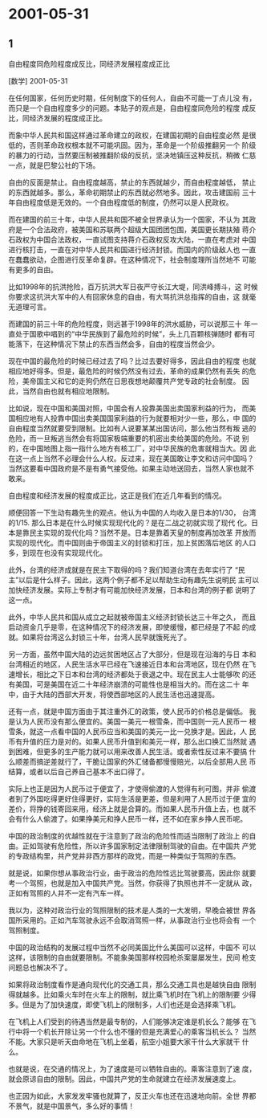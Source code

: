 # 2001-05-31

## 1

自由程度同危险程度成反比，同经济发展程度成正比

[数学] 2001-05-31

在任何国家，任何历史时期，任何制度下的任何人，自由不可能一丁点儿没 有，而只是一个自由程度多少的问题。本贴子的观点是，自由程度同危险的程度 成反比，同经济发展的程度成正比。

而象中华人民共和国这样通过革命建立的政权，在建国初期的自由程度必然 是很低的，否则革命政权根本就不可能巩固。因为，革命是一个阶级推翻另一个 阶级的暴力的行动，当然要压制被推翻阶级的反抗，坚决地镇压这种反抗，稍微 仁慈一点，就是巴黎公社的下场。

自由的反面是禁止。自由程度越高，禁止的东西就越少，而自由程度越低， 禁止的东西就越多。那么，革命初期禁止的东西就必然地多。因此，攻击建国前 三十年自由程度低是无效的。一个自由程度低的制度，仍然可以是人民政权。

而在建国的前三十年，中华人民共和国不被全世界承认为一个国家，不认为 其政府是一个合法政府，被美国和苏联两个超级大国团团包围，美国更长期扶殖 蒋介石政权为中国合法政权，一直试图支持蒋介石政权反攻大陆，一直在考虑对 中国进行核打击，一直在对中华人民共和国进行经济封锁。而国内的阶级敌人也 一直在蠢蠢欲动，企图进行反革命复辟。在这种情况下，社会制度理所当然地不 可能有更多的自由。

比如1998年的抗洪抢险，百万抗洪大军日夜严守长江大堤，同洪峰搏斗，这 时候你要求这抗洪大军中的人有回家休息的自由，有大骂抗洪总指挥的自由，这 就毫无道理可言。

而建国的前三十年的危险程度，则远甚于1998年的洪水威胁，可以说那三十 年一直处于国歌中唱到的“中华民族到了最危险的时候”，头上几百颗核弹随时 都有可能落下，在这种情况下禁止的东西当然会多，自由的程度当然会少。

现在中国的最危险的时候已经过去了吗？比过去要好得多，因此自由的程度 也就相应地好得多。但是，最危险的时候仍然没有过去，革命的成果仍然有丢失 的危险，美帝国主义和它的走狗仍然在日思夜想地颠覆共产党专政的社会制度。 因此，当然自由也就有相应地限制。

比如说，现在中国和美国对照，中国会有人投靠美国出卖国家利益的行为， 而美国相应地有人投靠中国出卖美国国家利益的行为就要相对少一些，那么，中 国的自由程度当然就要受到限制。比如有人说要某某出国访问，那么他当然有叛 逃的危险，而一旦叛逃当然会有将国家极端重要的机密出卖给美国的危险。不说 别的，在中国地图上指一指什么地方有核工厂，对中华民族的危害就相当大。因 此在这一点上当然不必理会什么人权。反过来，现在美国敢让李文和访问中国吗？ 当然这要看中国政府是不是有勇气接受他。如果主动地送回去，当然人家也就不 敢来。

自由程度和经济发展的程度成正比，这正是我们在近几年看到的情况。

顺便回答一下生动有趣先生的观点。他认为中国的人均收入是日本的1/30， 台湾的1/15. 那么日本是在什么时候实现现代化的？是在二战之初就实现了现代 化。日本是靠民主实现的现代化吗？当然不是。日本是靠着天皇的制度再加改革 开放而实现的现代化。而中国则由于帝国主义的封锁和打压，加上贫困落后地区 的人口多，到现在也没有实现现代化。

此外，台湾的经济成就是在民主下取得的吗？我们知道台湾在去年实行了 “民主”以后是什么样子。因此，这两个例子都不足以帮助生动有趣先生说明民 主可以加快经济发展。实际上专制才有可能加快经济发展，日本和台湾的例子都 说明了这一点。

此外，中华人民共和国从成立之起就被帝国主义经济封锁长达三十年之久， 而且启动资金几乎是零，在这种情况下的经济发展，即使缓慢，都已经是了不起 的成就。如果将台湾这么封锁三十年，台湾人民早就饿死光了。

另一方面，虽然中国大陆的边远贫困地区占了大部分，但是现在沿海的与日 本和台湾相近的地区，人民生活水平已经在飞速接近日本和台湾地区，现在仍然 在飞速增长，相比之下日本和台湾的经济都处于衰退之中。现在民主人士能够吹 的还有美国，可是美国在近二十年经济崩溃的可能性也是相当大的。而在这二十 年中，由于大陆的西部大开发，将使西部地区的人民生活也迅速提高。

还有一点，就是中国方面由于其注重外汇的政策，使人民币的价格总是偏低。 我是认为人民币没有那么便宜的。美国一美元一根雪条，而中国则一元人民币一 根雪条，就这一点看中国的人民币应当和美国的美元一比一兑换才是。因此，人 民币有升值的压力是对的。如果人民币升值到和美元一样，那么出口换汇当然就 遇到困难，但更多的生产能力就可以用来改善人民生活。或者索性反过来不要搞 什么顺差而搞逆差就行了，干脆让国家的外汇储备都慢慢赔光，以后全部用人民 币结算，或者以后自己养自己基本不出口得了。

实际上也正是因为人民币过于便宜了，才使得偷渡的人觉得有利可图，并非 偷渡者到了外国吃得更好住得更好，实际生活是更差，但是利用了人民币过于便 宜的差价，将挣的钱寄回来用，经济上就是合算的。而如果人民币升值上去，也 就不会有什么人偷渡了。如果挣美元和挣人民币一样，还不如在家乡挣人民币呢。

中国的政治制度的优越性就在于注意到了政治的危险性而适当限制了政治上 的自由。正如驾驶有危险性，所以许多国家制定法律限制驾驶的自由。在中国共 产党的专政结构里，共产党并非西方那样的政党，而是一种类似于驾照的东西。

就是说，如果你想从事政治行业，由于政治的危险性远比驾驶要高，因此你 就要考一个驾照，也就是加入中国共产党。当然，你获得了执照也并不一定就从 政，正如有驾照的人并不一定有汽车一样。

我以为，这种对政治行业的驾照限制的技术是人类的一大发明，早晚会被世 界各国所采用的。正如汽车驾驶永远不会取消驾照一样，从事政治行业也将会有 一个驾照制度。

中国的政治结构的发展过程中当然不必同美国比什么美国可以这样，中国不 可以这样，该限制的自由就要限制。不能象美国那样校园枪杀案屡屡发生，民间 枪支问题总也解决不了。

如果将政治制度看作是通向现代化的交通工具，那么交通工具也是越快自由 限制得就越多。比如乘火车时在火车上的限制，就比乘飞机时在飞机上的限制要 少得多。但是为了加快速度，即使飞机上的限制多，人们也还是会选择乘飞机。

在飞机上人们受到的待遇当然是最专制的，人们能够决定谁是机长么？能够 在飞行中将一个机长开除让另一个什么也不懂的但是充满爱心的乘客当机长么？ 当然不能。大家只是听天由命地在飞机上坐着，航空小姐要大家干什么大家就干 什么。

也就是说，在交通的情况上，为了速度是可以牺牲自由的。乘客注意到了速 度，就会原谅自由的限制。因此，中国共产党的生命就建立在经济发展速度上。

也正因为如此，大家发发牢骚也就算了，反正火车也还在迅速地向前。全世 界都不景气，就是中国景气，多么好的事情！




